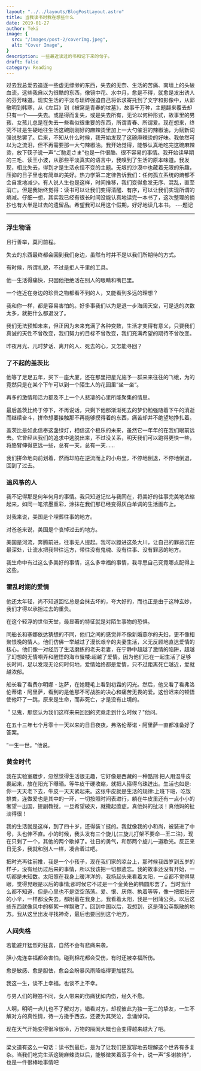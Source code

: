 ```yaml
---
layout: "../../layouts/BlogPostLayout.astro"
title: 当我读书时我在想些什么
date: 2019-01-27
author: Teki
image: {
  src: "/images/post-2/coverImg.jpeg",
  alt: "Cover Image",
}
description: 一些最近读过的书和记下来的句子。
draft: false
category: Reading
---
```

过去我总爱去追逐一些虚无缥缈的东西，失去的无奈、生活的苦痛、南墙上的头破血流，这些我自以为很酷的东西，像镜中花、水中月，愈是不得，就愈是发出诱人的芬芳味道。现实生活的平淡与琐碎强迫自己将诉求寄托到了文字和影像中，从郭敬明到韩寒，从《左耳》到《被窝是青春的坟墓》，故事千万种，主题翻来覆去却只有一个——失去。或是得而复失，或是失去所有，无论以何种形式，故事里的男孩、女孩儿总是在失去一些看似很重要的东西，所谓青春、所谓爱。现在想来，终究不过是生硬地往生活这碗刚刚好的麻辣烫里加上一大勺催泪的辣椒油，为赋新词强说愁罢了。后来，不知从什么时候，我开始发现了这碗麻辣烫的好味。我依然可以为之流泪，但不再需要那一大勺辣椒油。我开始觉得，能够认真地吃完这碗麻辣烫，放下筷子说一声“ご馳走さま”也是一件很酷、很不容易的事情。我开始读早期的三毛、读王小波，从那些平淡真实的语言中，我嗅到了生活的原本味道。我发现，相比失去，得到才是生活永恒不变的主题。无垠的沙漠中也藏着无限的乐趣，压抑的日子里也有简单的美好。热力学第二定律告诉我们：任何孤立系统的熵都不会自发地减少。有人说人生也是这样，时间推移，我们变得愈发无序、混乱，直至消亡。但是我始终觉得：读书可以让我们变得清醒、有序，可以让我们实现所谓的熵减。仔细一想，其实我已经有很长时间没能认真地读完一本书了，这次整理的摘抄也有大半是过去的遗留品。希望我可以用这个假期，好好地读几本书。                                                 ---题记

---

### 浮生物语

且行善举，莫问前程。

失去的东西最终都会回到我们身边，虽然有时并不是以我们所期待的方式。

有时候，所谓礼貌，不过是拒人千里的工具。

他一生活得痛快，只因他拒绝活在别人的眼睛和嘴巴里。

一个连近在身边的珍贵之物都看不到的人，又能看到多远的理想？

我和你一样，都是容易害怕的。好多事我们以为是退一步海阔天空，可是退的次数太多，就把什么都退没了。

我们无法预知未来，但正因为未来充满了各种变数，生活才变得有意义，只要我们真诚的天性不曾改变，我们努力的目标不曾改变，我们充满希望的期待不曾改变。

昨夜月光、儿时梦话、离开的人、死去的心，又怎能寻回？

### 了不起的盖茨比

他等了足足五年，买下一座大厦，还在那里把星光施予一群来来往往的飞蛾，为的竟然只是在某个下午可以到一个陌生人的花园里”坐一坐“。

再多的激情和活力都及不上一个人悲凄的心里所能聚集的情思。

最后盖茨比终于停下，不再说话，只剩下他那渐渐死去的梦仍勉强随着下午的消逝而继续奋斗，拼命想要接触那不再能够摸得着的东西，痛苦却并不绝望地挣扎着。

盖茨比是如此信奉这盏绿灯，相信这个极乐的未来，虽然它一年年的在我们眼前远去。它曾经从我们的追求中逃脱出来，不过没关系，明天我们可以跑得更快一些，将胳臂伸得更远一些，总有一天，总有一天......

我们拼命地向前划着，然而却陷在逆流而上的小舟里，不停地倒退，不停地倒退，回到了过去。

### 追风筝的人

我不记得那是何年何月的事情。我只知道记忆与我同在，将美好的往事完美地浓缩起来，如同一笔浓墨重彩，涂抹在我们那已经变得灰白单调的生活画布上。

对我来说，美国是个埋葬往事的地方。

对爸爸来说，美国是个哀悼过去的地方。

美国是河流，奔腾前进，往事无人提起。我可以蹚进这条大川，让自己的罪恶沉在最深处，让流水把我带往远方，带往没有鬼魂、没有往事、没有罪恶的地方。

我生命中有过这么多美好的事情，这么多幸福的事情，我寻思自己究竟哪点配得上这些。

### 霍乱时期的爱情

他还太年轻，尚不知道回忆总是会抹去坏的，夸大好的，而也正是由于这种玄妙，我们才得以承担过去的重负。

在这个轻浮的世俗天堂，最显著的特征就是对陌生事物的恐惧。

同船长和塞娜依达猜想的不同，他们之间的感觉并不像新婚燕尔的夫妇，更不像相聚恨晚的情人。他们仿佛一举越过了漫长艰辛的夫妻生活，义无反顾地直达爱情的核心。他们像一对经历了生活磨练的老夫老妻，在宁静中超越了激情的陷阱，超越了幻想的无情嘲弄和醒悟的海市蜃楼:超越了爱情。因为他们已在一起生活了足够长时间，足以发现无论何时何地，爱情始终都是爱情，只不过距离死亡越近，爱就越浓郁。

船长看了看费尔明娜・达萨，在她睫毛上看到初霜的闪光。然后，他又看了看弗洛伦蒂诺・阿里萨，看到的是他那不可战胜的决心和痛苦无畏的爱。这份迟来的顿悟使他吓了一跳，原来是生命，而非死亡，才是没有止境的。

＂见鬼，那您认为我们这样来来回回的究竟走到什么时候？"他问。

在五十三年七个月零十一天以来的日日夜夜，弗洛伦蒂诺・阿里萨一直都准备好了答案。

”一生一世。“他说。

### 黄金时代

我在实验室踱步，忽然觉得生活很无趣，它好像是西藏的一种酷刑:把人用湿牛皮裹起来，放在阳光下曝晒。等牛皮干硬收缩，就把人箍得乌珠迸出。生活也如是:你一天天老下去，牛皮一天天紧起来。这张牛皮就是生活的规律:上班下班，吃饭排粪，连做爱也是其中的一环，一切按照时间表进行，躺在牛皮里还有一点小小的奢望ー出国，提副教授。一旦希望破灭，就撒起癔症。真他妈的扯淡！真他妈的扯淡得很！

我的生活就是这样，到了四十岁，还得装丫挺的。我就像我的小和尚，被装进了中号，头也伸不直。小的时候，我头发有三个旋儿(三旋儿打架不要命—王二注)，现在只剩了一个，其他的两个歇掉了。往日的勇气，和那两个旋儿一道歇光。反正来日无多，我就和别人一样，凑合着过吧。

把时光再往前推，我是一个小孩子，现在我们家的凉台上，那时候我四岁到五岁的样子，没有经历过后来的事情，所以我该把一切都遗忘。我的故事还没有开始，一切都是未知数。太阳照在我身上暖洋洋的，我扬起头来看着太阳，一点都不觉得晃眼，觉得晃眼是以后的事情;那时候它不过是一个金黄色的椭圆形罢了。当时我什么都不知道，但是心里也不是空空荡荡。爱、恨、厌倦、执着等等，像一把把张开的小伞，一样都没失去，都附着在我身上。我看着太阳，我是一团蒲公英。以后这些东西就像风中的柳絮一样飘散了。回到中国以后，我想到，这是蒲公英飘散的地方。我从这里出发寻找神奇，最后也要回到这个地方。

### 人间失格

若能避开猛烈的狂喜，自然不会有悲痛来袭。

胆小鬼连幸福都会害怕，碰到棉花都会受伤，有时还被幸福所伤。

愈是敏感、愈是胆怯，愈会企盼暴风雨降临得更加猛烈。

我这一生，谈不上幸福，也谈不上不幸。

与男人们的鞭笞不同，女人带来的伤痛犹如内伤，经久不愈。

人啊，明明一点儿也不了解对方，错看对方，却视彼此为独一无二的挚友，一生不解对方的真性情，待一方撒手西去，还要为其哭泣，念诵悼词。

现在天气开始变得很冷很冷，万物的隔阂大概也会变得越来越大了吧。

---

梁文道有这么一句话：读书到最后，是为了让我们更宽容地去理解这个世界有多复杂。当我们吃完生活这碗麻辣烫以后，能够微笑着双手合十，说一声”多谢款待“，也是一件很棒地事情吧
